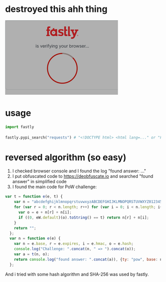 # destroyed this ahh thing
![your_network_isnt_good](https://raw.githubusercontent.com/hemusuku86/fastly_browser_check_reverse/refs/heads/main/%E3%82%B9%E3%82%AF%E3%83%AA%E3%83%BC%E3%83%B3%E3%82%B7%E3%83%A7%E3%83%83%E3%83%88%202025-06-05%20003639.png)
# usage
```py
import fastly

fastly.pypi_search("requests") # "<!DOCTYPE html> <html lang=..." or "Failed to solve fastly check"
```
# reversed algorithm (so easy)
1. I checked browser console and I found the log "found answer: ..."<br>
2. I put obfuscated code to https://deobfuscate.io and searched "found answer" in simplified code<br>
3. I found the main code for PoW challenge:
```js
var t = function e(e, t) {
    var n = "abcdefghijklmnopqrstuvwxyzABCDEFGHIJKLMNOPQRSTUVWXYZ0123456789";
    for (var r = 0; r < n.length; r++) for (var i = 0; i < n.length; i++) {
      var o = e + n[r] + n[i];
      if ((0, eW.default)(o).toString() == t) return n[r] + n[i];
    }
    return "";
  };
  var n = function e(e) {
    var n = e.base, r = e.expires, i = e.hmac, o = e.hash;
    console.log("Challenge: ".concat(n, " => ").concat(o));
    var a = t(n, o);
    return console.log("found answer: ".concat(a)), {ty: "pow", base: n, answer: a, hmac: i, expires: r};
  };
```
And i tried with some hash algorithm and SHA-256 was used by fastly.<br>
